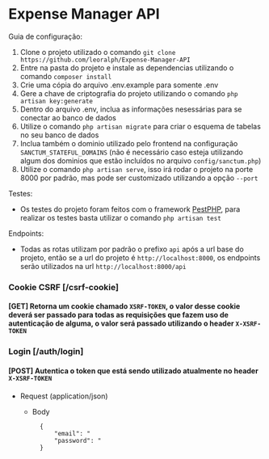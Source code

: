 # Expense Manager API

Guia de configuração:

1. Clone o projeto utilizado o comando `git clone https://github.com/leoralph/Expense-Manager-API`
2. Entre na pasta do projeto e instale as dependencias utilizando o comando `composer install`
3. Crie uma cópia do arquivo .env.example para somente .env
4. Gere a chave de criptografia do projeto utilizando o comando `php artisan key:generate`
5. Dentro do arquivo .env, inclua as informações nesessárias para se conectar ao banco de dados
6. Utilize o comando `php artisan migrate` para criar o esquema de tabelas no seu banco de dados
7. Inclua também o dominio utilizado pelo frontend na configuração `SANCTUM_STATEFUL_DOMAINS` (não é necessário caso esteja utilizando algum dos dominios que estão incluídos no arquivo `config/sanctum.php`)
8. Utilize o comando `php artisan serve`, isso irá rodar o projeto na porte 8000 por padrão, mas pode ser customizado utilizando a opção `--port`

Testes:

-   Os testes do projeto foram feitos com o framework [PestPHP](https://pestphp.com/), para realizar os testes basta utilizar o comando `php artisan test`

Endpoints:

-   Todas as rotas utilizam por padrão o prefixo `api` após a url base do projeto, então se a url do projeto é `http://localhost:8000`, os endpoints serão utilizados na url `http://localhost:8000/api`

### Cookie CSRF [/csrf-cookie]

#### [GET] Retorna um cookie chamado `XSRF-TOKEN`, o valor desse cookie deverá ser passado para todas as requisições que fazem uso de autenticação de alguma, o valor será passado utilizando o header `X-XSRF-TOKEN`

### Login [/auth/login]

#### [POST] Autentica o token que está sendo utilizado atualmente no header `X-XSRF-TOKEN`

-   Request (application/json)

    -   Body

              {
                  "email": "
                  "password": "
              }
